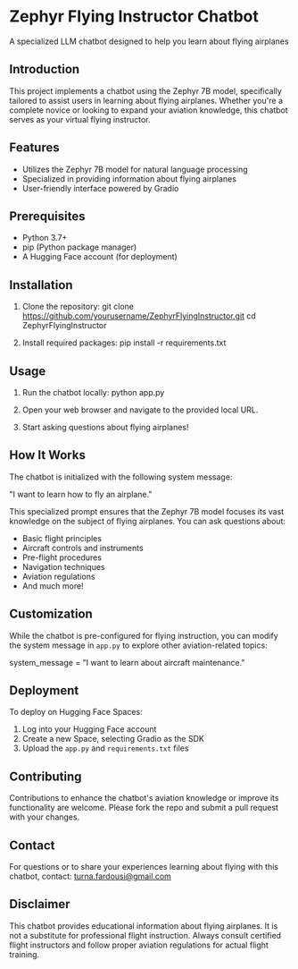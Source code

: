 # Zephyr Flying Instructor Chatbot

A specialized LLM chatbot designed to help you learn about flying airplanes

## Introduction

This project implements a chatbot using the Zephyr 7B model, specifically tailored to assist users in learning about flying airplanes. Whether you're a complete novice or looking to expand your aviation knowledge, this chatbot serves as your virtual flying instructor.

## Features

- Utilizes the Zephyr 7B model for natural language processing
- Specialized in providing information about flying airplanes
- User-friendly interface powered by Gradio

## Prerequisites

- Python 3.7+
- pip (Python package manager)
- A Hugging Face account (for deployment)

## Installation

1. Clone the repository:
   git clone https://github.com/yourusername/ZephyrFlyingInstructor.git
   cd ZephyrFlyingInstructor

2. Install required packages:
   pip install -r requirements.txt

## Usage

1. Run the chatbot locally:
   python app.py

2. Open your web browser and navigate to the provided local URL.

3. Start asking questions about flying airplanes!

## How It Works

The chatbot is initialized with the following system message:

"I want to learn how to fly an airplane."

This specialized prompt ensures that the Zephyr 7B model focuses its vast knowledge on the subject of flying airplanes. You can ask questions about:

- Basic flight principles
- Aircraft controls and instruments
- Pre-flight procedures
- Navigation techniques
- Aviation regulations
- And much more!

## Customization

While the chatbot is pre-configured for flying instruction, you can modify the system message in `app.py` to explore other aviation-related topics:

system_message = "I want to learn about aircraft maintenance."

## Deployment

To deploy on Hugging Face Spaces:

1. Log into your Hugging Face account
2. Create a new Space, selecting Gradio as the SDK
3. Upload the `app.py` and `requirements.txt` files

## Contributing

Contributions to enhance the chatbot's aviation knowledge or improve its functionality are welcome. Please fork the repo and submit a pull request with your changes.

## Contact

For questions or to share your experiences learning about flying with this chatbot, contact: turna.fardousi@gmail.com

## Disclaimer

This chatbot provides educational information about flying airplanes. It is not a substitute for professional flight instruction. Always consult certified flight instructors and follow proper aviation regulations for actual flight training.
